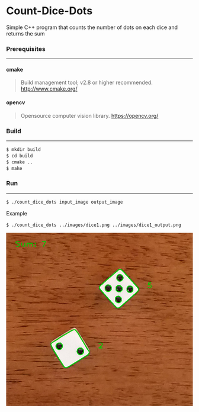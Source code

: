 # Count-Dice-Dots

Simple C++ program that counts the number of dots on each dice and returns the sum


### Prerequisites
---
#### cmake
> Build management tool; v2.8 or higher recommended.
> http://www.cmake.org/

#### opencv
> Opensource computer vision library.
> https://opencv.org/

### Build
-----
```sh
$ mkdir build
$ cd build
$ cmake ..
$ make
```

### Run
-----------
```sh
$ ./count_dice_dots input_image output_image
```
Example
```sh
$ ./count_dice_dots ../images/dice1.png ../images/dice1_output.png
```
![dice1_output.png](images/dice1_output.png)
